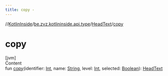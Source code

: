 ```yaml
---
title: copy -
---
```

//[KotlinInside](../../index.md)/[be.zvz.kotlininside.api.type](../index.md)/[HeadText](index.md)/[copy](copy.md)



# copy  
[jvm]  
Content  
fun [copy](copy.md)(identifier: [Int](https://kotlinlang.org/api/latest/jvm/stdlib/kotlin/-int/index.html), name: [String](https://kotlinlang.org/api/latest/jvm/stdlib/kotlin/-string/index.html), level: [Int](https://kotlinlang.org/api/latest/jvm/stdlib/kotlin/-int/index.html), selected: [Boolean](https://kotlinlang.org/api/latest/jvm/stdlib/kotlin/-boolean/index.html)): [HeadText](index.md)  



